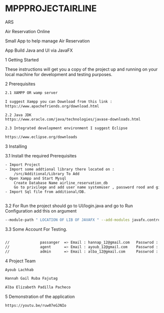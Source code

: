 # MPPPROJECTAIRLINE
ARS

Air Reservation Online 

Small App to help manage Air Reservation

App Build Java and UI via JavaFX 


1 Getting Started

These instructions will get you a copy of the project up and running on your local machine for development and testing purposes.



2 Prerequisites

```sh
2.1 XAMPP OR wamp server 

I suggest Xampp you can Download from this link : 
https://www.apachefriends.org/download.html

2.2 Java JDK
https://www.oracle.com/java/technologies/javase-downloads.html

2.3 Integrated development environment I suggest Eclipse 

https://www.eclipse.org/downloads

```


3 Installing



3.1 Install the required Prerequisites
```sh
- Import Project 
- Import some addtional library there located on :
    /src/Additional/Library To Add
- Open Xampp and Start Mysql 
    Create Database Name airline_reservation_db 
    Go to privilege and add user name systemuser , password rood and give him all Privileges .
- Import Sql file from additional/DB.
    
```
3.2 For Run the project should go to UI/login.java and go to Run Configuration add this on argument 
```sh
--module-path " LOCATION OF LIB OF JAVAFX " --add-modules javafx.controls,javafx.fxml
```
3.3 Some Account For Testing.

```sh

//				passanger  => Email : hannap_12@gmail.com   Passwrod : 12
//				agent      => Email : ayoub_12@gmail.com	Passwrod : 12
//				admin      => Email : alba_12@gmail.com	    Passwrod : 12
```

4 Project Team 
```sh
Ayoub Lachhab 

Hannah Gail Ruba Fajutag 

Alba Elizabeth Padilla Pacheco

```


5 Demonstration of the application
```sh
https://youtu.be/ruw07eGJNIo
```
